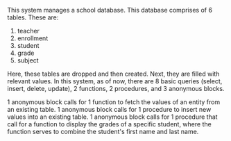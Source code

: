 This system manages a school database. This database comprises of 6 tables. These are:
1. teacher
2. enrollment
3. student
4. grade
5. subject

Here, these tables are dropped and then created. Next, they are filled with relevant values.
In this system, as of now, there are 8 basic queries (select, insert, delete, update), 2 functions, 2 procedures, and 3 anonymous blocks.

1 anonymous block calls for 1 function to fetch the values of an entity from an existing table.
1 anonymous block calls for 1 procedure to insert new values into an existing table.
1 anonymous block calls for 1 procedure that call for a function to display the grades of a specific student, where the function serves to combine the student's first name and last name.
